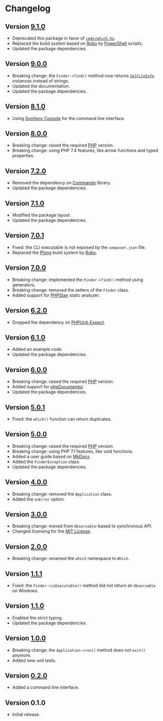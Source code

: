 # Changelog

## Version [9.1.0](https://github.com/cedx/which.php/branches/compare/v9.1.0..v9.0.0)
- Deprecated this package in favor of [`cedx/which.hx`](https://github.com/cedx/which.hx).
- Replaced the build system based on [Robo](https://robo.li) by [PowerShell](https://docs.microsoft.com/en-us/powershell) scripts.
- Updated the package dependencies.

## Version [9.0.0](https://github.com/cedx/which.php/branches/compare/v9.0.0..v8.1.0)
- Breaking change: the `Finder->find()` method now returns [`SplFileInfo`](https://www.php.net/manual/en/class.splfileinfo.php) instances instead of strings.
- Updated the documentation.
- Updated the package dependencies.

## Version [8.1.0](https://github.com/cedx/which.php/branches/compare/v8.1.0..v8.0.0)
- Using [Symfony Console](https://symfony.com/doc/current/components/console.html) for the command line interface.

## Version [8.0.0](https://github.com/cedx/which.php/branches/compare/v8.0.0..v7.2.0)
- Breaking change: raised the required [PHP](https://www.php.net) version.
- Breaking change: using PHP 7.4 features, like arrow functions and typed properties.

## Version [7.2.0](https://github.com/cedx/which.php/branches/compare/v7.2.0..v7.1.0)
- Removed the dependency on [Commando](https://github.com/nategood/commando) library.
- Updated the package dependencies.

## Version [7.1.0](https://github.com/cedx/which.php/branches/compare/v7.1.0..v7.0.1)
- Modified the package layout.
- Updated the package dependencies.

## Version [7.0.1](https://github.com/cedx/which.php/branches/compare/v7.0.1..v7.0.0)
- Fixed: the CLI executable is not exposed by the `composer.json` file.
- Replaced the [Phing](https://www.phing.info) build system by [Robo](https://robo.li).

## Version [7.0.0](https://github.com/cedx/which.php/branches/compare/v7.0.0..v6.2.0)
- Breaking change: implemented the `Finder->find()` method using generators.
- Breaking change: removed the setters of the `Finder` class.
- Added support for [PHPStan](https://phpstan.org) static analyzer.

## Version [6.2.0](https://github.com/cedx/which.php/branches/compare/v6.2.0..v6.1.0)
- Dropped the dependency on [PHPUnit-Expect](https://github.com/cedx/phpunit-expect).

## Version [6.1.0](https://github.com/cedx/which.php/branches/compare/v6.1.0..v6.0.0)
- Added an example code.
- Updated the package dependencies.

## Version [6.0.0](https://github.com/cedx/which.php/branches/compare/v6.0.0..v5.0.1)
- Breaking change: raised the required [PHP](https://www.php.net) version.
- Added support for [phpDocumentor](https://www.phpdoc.org).
- Updated the package dependencies.

## Version [5.0.1](https://github.com/cedx/which.php/branches/compare/v5.0.1..v5.0.0)
- Fixed: the `which()` function can return duplicates.

## Version [5.0.0](https://github.com/cedx/which.php/branches/compare/v5.0.0..v4.0.0)
- Breaking change: raised the required [PHP](https://www.php.net) version.
- Breaking change: using PHP 7.1 features, like void functions.
- Added a user guide based on [MkDocs](http://www.mkdocs.org).
- Added the `FinderException` class.
- Updated the package dependencies.

## Version [4.0.0](https://github.com/cedx/which.php/branches/compare/v4.0.0..v3.0.0)
- Breaking change: removed the `Application` class.
- Added the `onError` option.

## Version [3.0.0](https://github.com/cedx/which.php/branches/compare/v3.0.0..v2.0.0)
- Breaking change: moved from `Observable`-based to synchronous API.
- Changed licensing for the [MIT License](https://opensource.org/licenses/MIT).

## Version [2.0.0](https://github.com/cedx/which.php/branches/compare/v2.0.0..v1.1.1)
- Breaking change: renamed the `which` namespace to `Which`.

## Version [1.1.1](https://github.com/cedx/which.php/branches/compare/v1.1.1..v1.1.0)
- Fixed: the `Finder->isExecutable()` method did not return an `Observable` on Windows.

## Version [1.1.0](https://github.com/cedx/which.php/branches/compare/v1.1.0..v1.0.0)
- Enabled the strict typing.
- Updated the package dependencies.

## Version [1.0.0](https://github.com/cedx/which.php/branches/compare/v1.0.0..v0.2.0)
- Breaking change: the `Application->run()` method does not `exit()` anymore.
- Added new unit tests.

## Version [0.2.0](https://github.com/cedx/which.php/branches/compare/v0.2.0..v0.1.0)
- Added a command line interface.

## Version 0.1.0
- Initial release.
